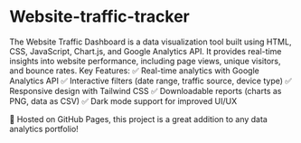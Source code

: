 # Website-traffic-tracker
The Website Traffic Dashboard is a data visualization tool built using HTML, CSS, JavaScript, Chart.js, and Google Analytics API. It provides real-time insights into website performance, including page views, unique visitors, and bounce rates.
 Key Features:
✅ Real-time analytics with Google Analytics API
✅ Interactive filters (date range, traffic source, device type)
✅ Responsive design with Tailwind CSS
✅ Downloadable reports (charts as PNG, data as CSV)
✅ Dark mode support for improved UI/UX

🚀 Hosted on GitHub Pages, this project is a great addition to any data analytics portfolio!
